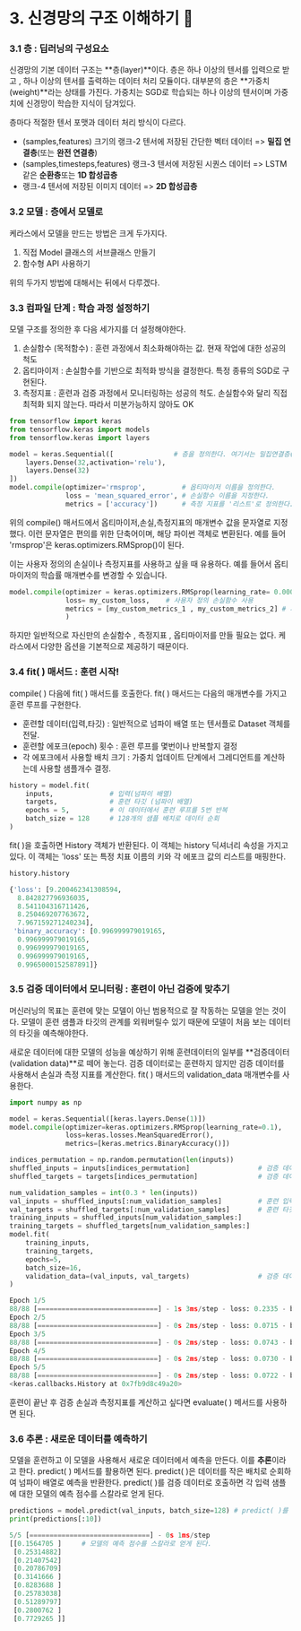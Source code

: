 # 3. 신경망의 구조 이해하기 🧠



### 3.1 층 : 딥러닝의 구성요소
신경망의 기본 데이터 구조는 **층(layer)**이다. 층은 하나 이상의 텐서를 입력으로 받고 , 하나 이상의 텐서를 출력하는 데이터 처리 모듈이다. 대부분의 층은 **가중치(weight)**라는 상태를 가진다.
가중치는 SGD로 학습되는 하나 이상의 텐서이며 가중치에 신경망이 학습한 지식이 담겨있다.

층마다 적절한 텐서 포맷과 데이터 처리 방식이 다르다. 


*   (samples,features) 크기의 랭크-2 텐서에 저장된 간단한 벡터 데이터 =>  **밀집 연결층**(또는 **완전 연결층**)
*   (samples,timesteps,features) 랭크-3 텐서에 저장된 시퀀스 데이터 => LSTM 같은 **순환층**또는 **1D 합성곱층**
*   랭크-4 텐서에 저장된 이미지 데이터 =>  **2D 합성곱층**

### 3.2 모델 : 층에서 모델로
케라스에서 모델을 만드는 방법은 크게 두가지다.


1.   직접 Model 클래스의 서브클래스 만들기
2.   함수형 API 사용하기

위의 두가지 방법에 대해서는 뒤에서 다루겠다.

### 3.3 컴파일 단계 : 학습 과정 설정하기
모델 구조를 정의한 후 다음 세가지를 더 설정해야한다.


1.   손실함수 (목적함수) : 훈련 과정에서 최소화해야하는 값. 현재 작업에 대한 성공의 척도
2.   옵티마이저 : 손실함수를 기반으로 최적화 방식을 결정한다. 특정 종류의 SGD로 구현된다.
3.   측정지표 : 훈련과 검증 과정에서 모니터링하는 성공의 척도. 손실함수와 달리 직접 최적화 되지 않는다. 따라서 미분가능하지 않아도 OK




```python
from tensorflow import keras
from tensorflow.keras import models
from tensorflow.keras import layers

model = keras.Sequential([               # 층을 정의한다. 여기서는 밀집연결층(Dense)를 사용했다.
    layers.Dense(32,activation='relu'),
    layers.Dense(32)
])
model.compile(optimizer='rmsprop',         # 옵티마이저 이름을 정의한다.
              loss = 'mean_squared_error', # 손실함수 이름을 지정한다.
              metrics = ['accuracy'])      # 측정 지표를 '리스트'로 정의한다.


```

위의 compile() 매서드에서 옵티마이저,손실,측정지표의 매개변수 값을 문자열로 지정했다. 이런 문자열은 편의를 위한 단축어이며, 해당 파이썬 객체로 변환된다. 예를 들어 'rmsprop'은 keras.optimizers.RMSprop()이 된다.

이는 사용자 정의의 손실이나 측정지표를 사용하고 싶을 때 유용하다. 예를 들어서 옵티마이저의 학습률 매개변수를 변경할 수 있습니다.


```python
model.compile(optimizer = keras.optimizers.RMSprop(learning_rate= 0.0001), # 옵티마이저 학습률 변경
              loss= my_custom_loss,    # 사용자 정의 손실함수 사용
              metrics = [my_custom_metrics_1 , my_custom_metrics_2] # 사용자 정의 측정지표 사용
              )
```

하지만 일반적으로 자신만의 손실함수 , 측정지표 , 옵티마이저를 만들 필요는 없다.
케라스에서 다양한 옵션을 기본적으로 제공하기 때문이다.

### 3.4 fit( ) 매서드 : 훈련 시작!
compile( ) 다음에 fit( ) 매서드를 호출한다. fit( ) 매서드는 다음의 매개변수를 가지고 훈련 루프를 구현한다.


*   훈련할 데이터(입력,타깃) : 일반적으로 넘파이 배열 또는 텐서플로 Dataset 객체를 전달.
*   훈련할 에포크(epoch) 횟수 : 훈련 루프를 몇번이나 반복할지 결정
*   각 에포크에서 사용할 배치 크기 : 가중치 업데이트 단계에서 그레디언트를 계산하는데 사용할 샘플개수 결정.




```python
history = model.fit(
    inputs,              # 입력(넘파이 배열)
    targets,             # 훈련 타깃 (넘파이 배열)
    epochs = 5,          # 이 데이터에서 훈련 루프를 5번 반복
    batch_size = 128     # 128개의 샘플 배치로 데이터 순회
)
```

fit( )을 호출하면 History 객체가 반환된다. 이 객체는 history 딕셔너리 속성을 가지고 있다. 이 객체는 'loss' 또는 특정 치표 이름의 키와 각 에포크 값의 리스트를 매핑한다.


```python
history.history

{'loss': [9.200462341308594,
  8.842827796936035,
  8.541104316711426,
  8.250469207763672,
  7.967159271240234],
 'binary_accuracy': [0.996999979019165,
  0.996999979019165,
  0.996999979019165,
  0.996999979019165,
  0.9965000152587891]}
```

### 3.5 검증 데이터에서 모니터링 : 훈련이 아닌 검증에 맞추기
머신러닝의 목표는 훈련에 맞는 모델이 아닌 범용적으로 잘 작동하는 모델을 얻는 것이다. 모델이 훈련 샘플과 타깃의 관계를 외워버릴수 있기 때문에 모델이 처음 보는 데이터의 타깃을 예측해야한다.

새로운 데이터에 대한 모델의 성능을 예상하기 위해 훈련데이터의 일부를 **검증데이터(validation data)**로 떼어 놓는다. 검증 데이터로는 훈련하지 않지만 검증 데이터를 사용해서 손실과 측정 지표를 계산한다. fit( ) 매서드의 validation_data 매개변수를 사용한다.




```python
import numpy as np

model = keras.Sequential([keras.layers.Dense(1)])
model.compile(optimizer=keras.optimizers.RMSprop(learning_rate=0.1),
              loss=keras.losses.MeanSquaredError(),
              metrics=[keras.metrics.BinaryAccuracy()])

indices_permutation = np.random.permutation(len(inputs))  
shuffled_inputs = inputs[indices_permutation]                 # 검증 데이터에 한 클래스의 샘플만 포함되는 것을 막기 위해 입력을 섞는다
shuffled_targets = targets[indices_permutation]               # 검증 데이터에 한 클래스의 샘플만 포함되는 것을 막기 위해 타깃을 섞는다

num_validation_samples = int(0.3 * len(inputs))
val_inputs = shuffled_inputs[:num_validation_samples]         # 훈련 입력의 30%를 검증용으로 떼어 놓는다.
val_targets = shuffled_targets[:num_validation_samples]       # 훈련 타깃의 30%를 검증용으로 떼어 놓는다.
training_inputs = shuffled_inputs[num_validation_samples:]    
training_targets = shuffled_targets[num_validation_samples:]
model.fit(
    training_inputs,
    training_targets,
    epochs=5,
    batch_size=16,
    validation_data=(val_inputs, val_targets)                 # 검증 데이터는 검증 손실과 측정 지표를 모니터링하는 데만 사용한다.
)
```


```python
Epoch 1/5
88/88 [==============================] - 1s 3ms/step - loss: 0.2335 - binary_accuracy: 0.9321 - val_loss: 0.1123 - val_binary_accuracy: 0.9467
Epoch 2/5
88/88 [==============================] - 0s 2ms/step - loss: 0.0715 - binary_accuracy: 0.9479 - val_loss: 0.0314 - val_binary_accuracy: 0.9933
Epoch 3/5
88/88 [==============================] - 0s 2ms/step - loss: 0.0743 - binary_accuracy: 0.9557 - val_loss: 0.0347 - val_binary_accuracy: 0.9967
Epoch 4/5
88/88 [==============================] - 0s 2ms/step - loss: 0.0730 - binary_accuracy: 0.9600 - val_loss: 0.0435 - val_binary_accuracy: 0.9933
Epoch 5/5
88/88 [==============================] - 0s 2ms/step - loss: 0.0722 - binary_accuracy: 0.9600 - val_loss: 0.0714 - val_binary_accuracy: 0.9933
<keras.callbacks.History at 0x7fb9d8c49a20>
```

훈련이 끝난 후 검증 손실과 측정지표를 계산하고 싶다면 evaluate( ) 메서드를 사용하면 된다.

### 3.6 추론 : 새로운 데이터를 예측하기
모델을 훈련하고 이 모델을 사용해서 새로운 데이터에서 예측을 만든다. 이를 **추론**이라고 한다.
predict( ) 메서드를 활용하면 된다. predict( )은 데이터를 작은 배치로 순회하여 넘파이 배열로 예측을 반환한다. predict( )를 검증 데이터로 호출하면 각 입력 샘플에 대한 모델의 예측 점수를 스칼라로 얻게 된다.


```python
predictions = model.predict(val_inputs, batch_size=128) # predict( )를 검증 데이터로 호출
print(predictions[:10])
```


```python
5/5 [==============================] - 0s 1ms/step
[[0.1564705 ]     # 모델의 예측 점수를 스칼라로 얻게 된다.
 [0.25314882]
 [0.21407542]
 [0.20786709]
 [0.3141666 ]
 [0.8283688 ]
 [0.25783038]
 [0.51289797]
 [0.2800762 ]
 [0.7729265 ]]
```
